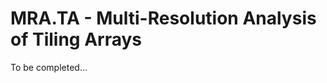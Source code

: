 MRA.TA - Multi-Resolution Analysis of Tiling Arrays
================================================================================

To be completed...
